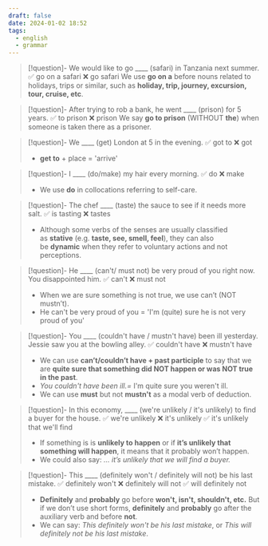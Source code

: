 ```yaml
---
draft: false
date: 2024-01-02 18:52
tags:
  - english
  - grammar
---
```


> [!question]- We would like to go \____ (safari) in Tanzania next summer.
> ✅ go on a safari ❌ go safari
> We use **go on a** before nouns related to holidays, trips or similar, such as **holiday, trip, journey, excursion, tour, cruise, etc**.

> [!question]- After trying to rob a bank, he went \____ (prison) for 5 years.
> ✅ to prison ❌ prison
> We say **go to prison** (WITHOUT **the**) when someone is taken there as a prisoner.

> [!question]- We \____ (get) London at 5 in the evening.
> ✅ got to ❌ got
> - **get to** + place = 'arrive'

> [!question]- I \____ (do/make) my hair every morning.
> ✅ do ❌ make
> - We use **do** in collocations referring to self-care.

> [!question]- The chef \____ (taste) the sauce to see if it needs more salt.
> ✅ is tasting ❌ tastes
> - Although some verbs of the senses are usually classified as **stative** (e.g. **taste, see, smell, feel**), they can also be **dynamic** when they refer to voluntary actions and not perceptions.

> [!question]- He \____ (can't/ must not) be very proud of you right now. You disappointed him.
> ✅ can't ❌ must not
> - When we are sure something is not true, we use can’t (NOT mustn’t).
> - He can't be very proud of you = 'I'm (quite) sure he is not very proud of you'

> [!question]- You \____ (couldn't have / mustn't have) been ill yesterday. Jessie saw you at the bowling alley.
> ✅ couldn't have ❌ mustn't have
> - We can use **can’t/couldn’t have + past participle** to say that we are **quite sure that something did NOT happen or was NOT true in the past**.
> - _You couldn't have been ill.=_ I'm quite sure you weren't ill.
> - We can use **must** but not **mustn't** as a modal verb of deduction.

> [!question]- In this economy, \____ (we're unlikely / it's unlikely) to find a buyer for the house.
> ✅ we're unlikely ❌ it's unlikely ✅ it's unlikely that we'll find
> - If something is is **unlikely to happen** or if **it’s unlikely that something will happen**, it means that it probably won’t happen.
> - We could also say: _... it’s unlikely that we will find a buyer._

> [!question]- This \____ (definitely won't / definitely will not) be his last mistake.
> ✅ definitely won't ❌ definitely will not ✅ will definitely not
> - **Definitely** and **probably** go before **won't, isn't, shouldn't, etc.** But if we don’t use short forms, **definitely** and **probably** go after the auxiliary verb and before **not**. 
> - We can say: _This definitely won't be his last mistake_, or _This will definitely not be his last mistake_.

